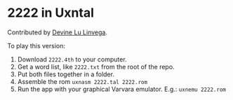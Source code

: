 # 2222 in Uxntal

Contributed by [Devine Lu Linvega](https://xxiivv.com).

To play this version:
1. Download `2222.4th` to your computer.
2. Get a word list, like `2222.txt` from the root of the repo.
3. Put both files together in a folder.
4. Assemble the rom `uxnasm 2222.tal 2222.rom`
4. Run the app with your graphical Varvara emulator. E.g.: `uxnemu 2222.rom`
